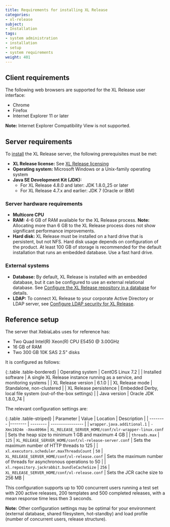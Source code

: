 ```yaml
---
title: Requirements for installing XL Release
categories:
- xl-release
subject:
- Installation
tags:
- system administration
- installation
- setup
- system requirements
weight: 401
---
```


## Client requirements

The following web browsers are supported for the XL Release user interface:

* Chrome
* Firefox
* Internet Explorer 11 or later

**Note:** Internet Explorer Compatibility View is not supported.

## Server requirements

To [install](/xl-release/how-to/install-xl-release.html) the XL Release server, the following prerequisites must be met:

* **XL Release license:** See [XL Release licensing](/xl-release/concept/xl-release-licensing.html)
* **Operating system:** Microsoft Windows or a Unix-family operating system
* **Java SE Development Kit (JDK):**
    * For XL Release 4.8.0 and later: JDK 1.8.0_25 or later 
    * For XL Release 4.7.x and earlier: JDK 7 (Oracle or IBM)

### Server hardware requirements

* **Multicore CPU**
* **RAM:** 4-6 GB of RAM available for the XL Release process. **Note:** Allocating more than 6 GB to the XL Release process does not show significant performance improvements.
* **Hard disk:** XL Release must be installed on a hard drive that is persistent, but not NFS. Hard disk usage depends on configuration of the product. At least 100 GB of storage is recommended for the default installation that runs an embedded database. Use a fast hard drive.

### External systems

* **Database:** By default, XL Release is installed with an embedded database, but it can be configured to use an external relational database. See [Configure the XL Release repository in a database](/xl-release/how-to/configure-the-xl-release-repository-in-a-database.html) for details.
* **LDAP:** To connect XL Release to your corporate Active Directory or LDAP server, see [Configure LDAP security for XL Release](/xl-release/how-to/configure-ldap-security-for-xl-release.html).

## Reference setup

The server that XebiaLabs uses for reference has:

* Two Quad Intel(R) Xeon(R) CPU E5450 @ 3.00GHz
* 16 GB of RAM
* Two 300 GB 10K SAS 2.5" disks

It is configured as follows:

{:.table .table-bordered}
| Operating system | CentOS Linux 7.2 |
| Installed software | A single XL Release instance running as a service, and monitoring systems |
| XL Release version | 6.1.0 |
| XL Release mode | Standalone, non-clustered |
| XL Release persistence | Embedded Derby, local file system (out-of-the-box settings) |
| Java version | Oracle JDK 1.8.0_74 |

The relevant configuration settings are:

{:.table .table-striped}
| Parameter | Value | Location  | Description |
| -------- |-------- | -------- | ---------------- |
| `wrapper.java.additional.1` | `-Xms1024m -Xmx4096m` | `XL_RELEASE_SERVER_HOME/conf/xlr-wrapper-linux.conf` | Sets the heap size to minimum 1 GB and maximum 4 GB |
| `threads.max` | `125` | `XL_RELEASE_SERVER_HOME/conf/xl-release-server.conf` | Sets the maximum number of HTTP threads to 125  |
| `xl.executors.scheduler.maxThreadsCount` | `50` | `XL_RELEASE_SERVER_HOME/conf/xl-release.conf` | Sets the maximum number of threads for asynchronous operations to 50  |
| `xl.repository.jackrabbit.bundleCacheSize` | `256` | `XL_RELEASE_SERVER_HOME/conf/xl-release.conf` | Sets the JCR cache size to 256 MB  |

This configuration supports up to 100 concurrent users running a test set with 200 active releases, 200 templates and 500 completed releases, with a mean response time less then 3 seconds.

**Note:** Other configuration settings may be optimal for your environment (external database, shared filesystem, hot-standby) and load profile (number of concurrent users, release structure).
